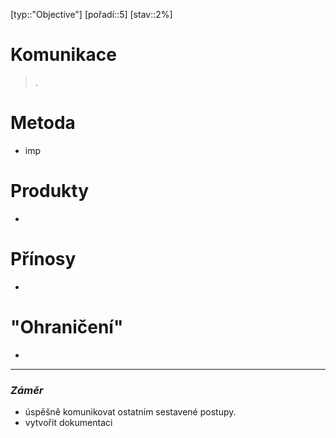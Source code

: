 [typ::"Objective"] [pořadí::5] [stav::2%]
# Komunikace 
>  .
# Metoda
- imp
# Produkty
- 
# Přínosy
- 
# "Ohraničení"
- 


---
### *Záměr*
- úspěšně komunikovat ostatním sestavené postupy.
- vytvořit dokumentaci